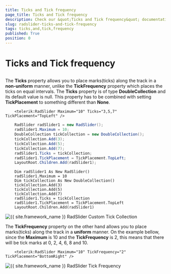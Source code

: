 ```yaml
---
title: Ticks and Tick frequency
page_title: Ticks and Tick frequency
description: Check our &quot;Ticks and Tick frequency&quot; documentation article for the RadSlider {{ site.framework_name }} control.
slug: radslider-ticks-and-tick-frequency
tags: ticks,and,tick,frequency
published: True
position: 0
---
```


# Ticks and Tick frequency



## 

The __Ticks__ property allows you to place marks(ticks) along the track in a __non-uniform__ manner, unlike the __TickFrequency__ property which places the ticks on equal intervals. The __Ticks__ property is of type __DoubleCollection__ and its default value is null. This property has to be combined with setting __TickPlacement__ to something different than __None__.
        



```XAML
	<telerik:RadSlider Maximum="10" Ticks="3,5,7" TickPlacement="TopLeft" />
```





```C#
	RadSlider radSlider1 = new RadSlider();
	radSlider1.Maximum = 10;
	DoubleCollection tickCollection = new DoubleCollection();
	tickCollection.Add(3);
	tickCollection.Add(5);
	tickCollection.Add(7);
	radSlider1.Ticks = tickCollection;
	radSlider1.TickPlacement = TickPlacement.TopLeft;
	LayoutRoot.Children.Add(radSlider1);
```
```VB.NET
	Dim radSlider1 As New RadSlider()
	radSlider1.Maximum = 10
	Dim tickCollection As New DoubleCollection()
	tickCollection.Add(3)
	tickCollection.Add(5)
	tickCollection.Add(7)
	radSlider1.Ticks = tickCollection
	radSlider1.TickPlacement = TickPlacement.TopLeft
	LayoutRoot.Children.Add(radSlider1)
```

![{{ site.framework_name }} RadSlider Custom Tick Collection](images/radslider_features_ticks_custom.png)

The __TickFrequency__ property on the other hand allows you to place marks(ticks) along the track in a __uniform__ manner. On the example bellow, since the __Maximum__ is 10 and the __TickFrequency__ is 2, this means that there will be tick marks at 0, 2, 4, 6, 8 and 10.



```XAML
	<telerik:RadSlider Maximum="10" TickFrequency="2" TickPlacement="BottomRight" />
```

![{{ site.framework_name }} RadSlider Tick Frequency](images/radslider_features_ticks_default.png)
